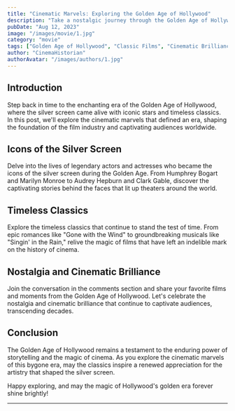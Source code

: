 ```yaml
---
title: "Cinematic Marvels: Exploring the Golden Age of Hollywood"
description: "Take a nostalgic journey through the Golden Age of Hollywood, where iconic stars, timeless classics, and cinematic brilliance shaped the foundation of the film industry, leaving an indelible mark on the history of cinema."
pubDate: "Aug 12, 2023"
image: "/images/movie/1.jpg"
category: "movie"
tags: ["Golden Age of Hollywood", "Classic Films", "Cinematic Brilliance", "Iconic Stars"]
author: "CinemaHistorian"
authorAvatar: "/images/authors/1.jpg"
---
```


## Introduction

Step back in time to the enchanting era of the Golden Age of Hollywood, where the silver screen came alive with iconic stars and timeless classics. In this post, we'll explore the cinematic marvels that defined an era, shaping the foundation of the film industry and captivating audiences worldwide.

## Icons of the Silver Screen

Delve into the lives of legendary actors and actresses who became the icons of the silver screen during the Golden Age. From Humphrey Bogart and Marilyn Monroe to Audrey Hepburn and Clark Gable, discover the captivating stories behind the faces that lit up theaters around the world.

## Timeless Classics

Explore the timeless classics that continue to stand the test of time. From epic romances like "Gone with the Wind" to groundbreaking musicals like "Singin' in the Rain," relive the magic of films that have left an indelible mark on the history of cinema.

## Nostalgia and Cinematic Brilliance

Join the conversation in the comments section and share your favorite films and moments from the Golden Age of Hollywood. Let's celebrate the nostalgia and cinematic brilliance that continue to captivate audiences, transcending decades.

## Conclusion

The Golden Age of Hollywood remains a testament to the enduring power of storytelling and the magic of cinema. As you explore the cinematic marvels of this bygone era, may the classics inspire a renewed appreciation for the artistry that shaped the silver screen.

Happy exploring, and may the magic of Hollywood's golden era forever shine brightly!

---

